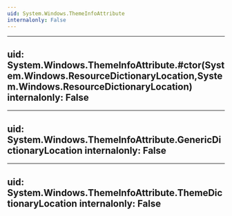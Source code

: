 ```yaml
---
uid: System.Windows.ThemeInfoAttribute
internalonly: False
---
```


---
uid: System.Windows.ThemeInfoAttribute.#ctor(System.Windows.ResourceDictionaryLocation,System.Windows.ResourceDictionaryLocation)
internalonly: False
---

---
uid: System.Windows.ThemeInfoAttribute.GenericDictionaryLocation
internalonly: False
---

---
uid: System.Windows.ThemeInfoAttribute.ThemeDictionaryLocation
internalonly: False
---
